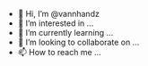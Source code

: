 - 👋 Hi, I’m @vannhandz
- 👀 I’m interested in ...
- 🌱 I’m currently learning ...
- 💞️ I’m looking to collaborate on ...
- 📫 How to reach me ...

<!---
vannhandz/vannhandz is a ✨ special ✨ repository because its `README.md` (this file) appears on your GitHub profile.
You can click the Preview link to take a look at your changes.
--->
